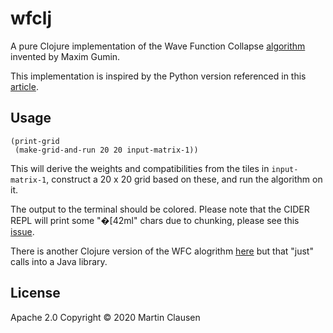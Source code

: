 # wfclj

A pure Clojure implementation of the Wave Function Collapse [algorithm](https://github.com/mxgmn/WaveFunctionCollapse) invented by Maxim Gumin.

This implementation is inspired by the Python version referenced in this [article](https://robertheaton.com/2018/12/17/wavefunction-collapse-algorithm/). 

## Usage

```
(print-grid
 (make-grid-and-run 20 20 input-matrix-1))
 ```
 
This will derive the weights and compatibilities from the tiles in ```input-matrix-1```, construct a 20 x 20 grid based on these, and run the algorithm on it. 

The output to the terminal should be colored. Please note that the CIDER REPL will print some "�[42ml" chars due to chunking, please see this [issue](https://github.com/clojure-emacs/cider/issues/2891).

There is another Clojure version of the WFC alogrithm [here](https://github.com/allison-casey/wavefunctioncollapse-clj)  but that "just" calls into a Java library.

## License

Apache 2.0
Copyright © 2020 Martin Clausen
